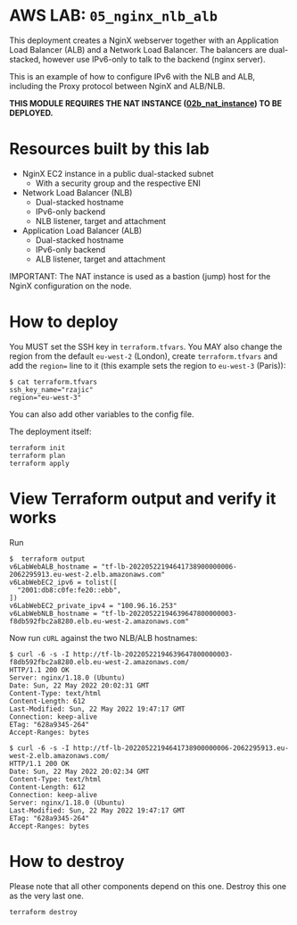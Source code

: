# AWS LAB: `05_nginx_nlb_alb`

This deployment creates a NginX webserver together with an Application Load Balancer (ALB) and a Network Load Balancer.
The balancers are dual-stacked, however use IPv6-only to talk to the backend (nginx server).

This is an example of how to configure IPv6 with the NLB and ALB, including the Proxy protocol between NginX and ALB/NLB.

**THIS MODULE REQUIRES THE NAT INSTANCE ([02b_nat_instance](../02b_nat_instance/README.md)) TO BE DEPLOYED.**

# Resources built by this lab

- NginX EC2 instance in a public dual-stacked subnet
  - With a security group and the respective ENI
- Network Load Balancer (NLB)
  - Dual-stacked hostname
  - IPv6-only backend
  - NLB listener, target and attachment
- Application Load Balancer (ALB)
  - Dual-stacked hostname
  - IPv6-only backend
  - ALB listener, target and attachment

IMPORTANT: The NAT instance is used as a bastion (jump) host for the NginX configuration on the node.

# How to deploy

You MUST set the SSH key in `terraform.tfvars`. You MAY also change the region from the default `eu-west-2` (London), create `terraform.tfvars` and add the `region=` line to it (this example sets the region to `eu-west-3` (Paris)):

```
$ cat terraform.tfvars
ssh_key_name="rzajic"
region="eu-west-3"
```

You can also add other variables to the config file.

The deployment itself:

```
terraform init
terraform plan
terraform apply
```

# View Terraform output and verify it works

Run

```
$  terraform output
v6LabWebALB_hostname = "tf-lb-20220522194641738900000006-2062295913.eu-west-2.elb.amazonaws.com"
v6LabWebEC2_ipv6 = tolist([
  "2001:db8:c0fe:fe20::ebb",
])
v6LabWebEC2_private_ipv4 = "100.96.16.253"
v6LabWebNLB_hostname = "tf-lb-20220522194639647800000003-f8db592fbc2a8280.elb.eu-west-2.amazonaws.com"
```

Now run `cURL` against the two NLB/ALB hostnames:

```
$ curl -6 -s -I http://tf-lb-20220522194639647800000003-f8db592fbc2a8280.elb.eu-west-2.amazonaws.com/
HTTP/1.1 200 OK
Server: nginx/1.18.0 (Ubuntu)
Date: Sun, 22 May 2022 20:02:31 GMT
Content-Type: text/html
Content-Length: 612
Last-Modified: Sun, 22 May 2022 19:47:17 GMT
Connection: keep-alive
ETag: "628a9345-264"
Accept-Ranges: bytes
```

```
$ curl -6 -s -I http://tf-lb-20220522194641738900000006-2062295913.eu-west-2.elb.amazonaws.com/
HTTP/1.1 200 OK
Date: Sun, 22 May 2022 20:02:34 GMT
Content-Type: text/html
Content-Length: 612
Connection: keep-alive
Server: nginx/1.18.0 (Ubuntu)
Last-Modified: Sun, 22 May 2022 19:47:17 GMT
ETag: "628a9345-264"
Accept-Ranges: bytes
```

# How to destroy

Please note that all other components depend on this one. Destroy this one as the very last one.

```
terraform destroy
```

